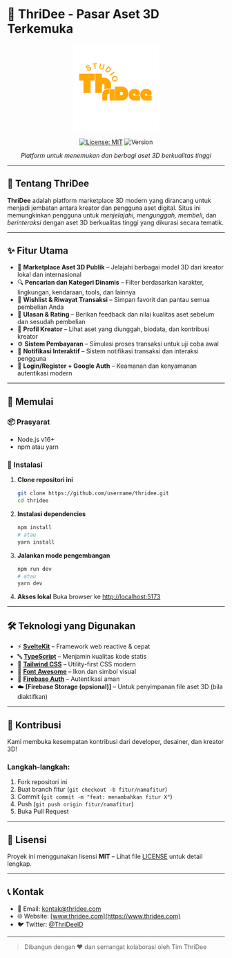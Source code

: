 
# 🚀 ThriDee - Pasar Aset 3D Terkemuka

<div align="center">
  <img src="static/logo.png" alt="ThriDee Logo" width="200">

  [![License: MIT](https://img.shields.io/badge/License-MIT-yellow.svg)](https://opensource.org/licenses/MIT)
  ![Version](https://img.shields.io/badge/version-1.0.0-blue.svg)

  <em>Platform untuk menemukan dan berbagi aset 3D berkualitas tinggi</em>
</div>

---

## 🌟 Tentang ThriDee

**ThriDee** adalah platform marketplace 3D modern yang dirancang untuk menjadi jembatan antara kreator dan pengguna aset digital. Situs ini memungkinkan pengguna untuk *menjelajahi, mengunggah, membeli*, dan *berinteraksi* dengan aset 3D berkualitas tinggi yang dikurasi secara tematik.

---

## ✨ Fitur Utama

- 🛒 **Marketplace Aset 3D Publik** – Jelajahi berbagai model 3D dari kreator lokal dan internasional
- 🔍 **Pencarian dan Kategori Dinamis** – Filter berdasarkan karakter, lingkungan, kendaraan, tools, dan lainnya
- 🧾 **Wishlist & Riwayat Transaksi** – Simpan favorit dan pantau semua pembelian Anda
- 💬 **Ulasan & Rating** – Berikan feedback dan nilai kualitas aset sebelum dan sesudah pembelian
- 👤 **Profil Kreator** – Lihat aset yang diunggah, biodata, dan kontribusi kreator
- ⚙️ **Sistem Pembayaran** – Simulasi proses transaksi untuk uji coba awal
- 🔔 **Notifikasi Interaktif** – Sistem notifikasi transaksi dan interaksi pengguna
- 🔐 **Login/Register + Google Auth** – Keamanan dan kenyamanan autentikasi modern

---

## 🚀 Memulai

### 📦 Prasyarat
- Node.js v16+
- npm atau yarn

### 🔧 Instalasi

1. **Clone repositori ini**
   ```bash
   git clone https://github.com/username/thridee.git
   cd thridee
   ```

2. **Instalasi dependencies**
   ```bash
   npm install
   # atau
   yarn install
   ```

3. **Jalankan mode pengembangan**
   ```bash
   npm run dev
   # atau
   yarn dev
   ```

4. **Akses lokal**
   Buka browser ke [http://localhost:5173](http://localhost:5173)

---

## 🛠 Teknologi yang Digunakan

- ⚡ **[SvelteKit](https://kit.svelte.dev/)** – Framework web reactive & cepat
- 🔤 **[TypeScript](https://www.typescriptlang.org/)** – Menjamin kualitas kode statis
- 🎨 **[Tailwind CSS](https://tailwindcss.com/)** – Utility-first CSS modern
- 🧩 **[Font Awesome](https://fontawesome.com/)** – Ikon dan simbol visual
- 🔐 **[Firebase Auth](https://firebase.google.com/products/auth)** – Autentikasi aman
- ☁️ **[Firebase Storage (opsional)]** – Untuk penyimpanan file aset 3D (bila diaktifkan)

---

## 🤝 Kontribusi

Kami membuka kesempatan kontribusi dari developer, desainer, dan kreator 3D!

### Langkah-langkah:
1. Fork repositori ini
2. Buat branch fitur (`git checkout -b fitur/namafitur`)
3. Commit (`git commit -m "feat: menambahkan fitur X"`)
4. Push (`git push origin fitur/namafitur`)
5. Buka Pull Request

---

## 📜 Lisensi

Proyek ini menggunakan lisensi **MIT** – Lihat file [LICENSE](./LICENSE) untuk detail lengkap.

---

## 📞 Kontak

- 📧 Email: [kontak@thridee.com](mailto:kontak@thridee.com)
- 🌐 Website: [www.thridee.com](https://www.thridee.com)
- 🐦 Twitter: [@ThriDeeID](https://twitter.com/ThriDeeID)

---

> Dibangun dengan ❤️ dan semangat kolaborasi oleh Tim ThriDee
